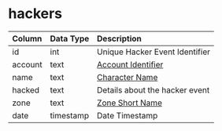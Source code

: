 # hackers

| Column | Data Type | Description |
| :--- | :--- | :--- |
| id | int | Unique Hacker Event Identifier |
| account | text | [Account Identifier](https://github.com/EQEmu/docs-db-schema/tree/e0eb157dbf5563b03c0faf391abc87ec69239f4a/docs/categories/admin/account.md) |
| name | text | [Character Name](https://github.com/EQEmu/docs-db-schema/tree/e0eb157dbf5563b03c0faf391abc87ec69239f4a/docs/categories/admin/character_data.md) |
| hacked | text | Details about the hacker event |
| zone | text | [Zone Short Name](https://eqemu.gitbook.io/server/categories/zones/zone-list) |
| date | timestamp | Date Timestamp |

